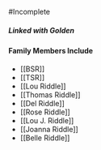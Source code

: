 #Incomplete 

##### Linked with Golden

#### Family Members Include
- [[BSR]]
- [[TSR]]
- [[Lou Riddle]]
- [[Thomas Riddle]]
- [[Del Riddle]]
- [[Rose Riddle]]
- [[Lou J. Riddle]]
- [[Joanna Riddle]]
- [[Belle Riddle]]